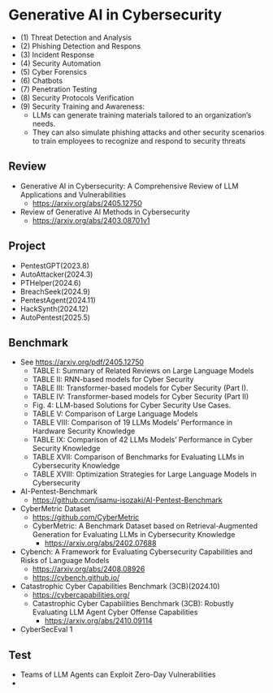 # Generative AI in Cybersecurity
- (1) Threat Detection and Analysis
- (2) Phishing Detection and Respons
- (3) Incident Response
- (4) Security Automation
- (5) Cyber Forensics
- (6) Chatbots
- (7) Penetration Testing
- (8) Security Protocols Verification
- (9) Security Training and Awareness:
  - LLMs can generate training materials tailored to an organization’s needs.
  - They can also simulate phishing attacks and other security scenarios to train employees to recognize and respond to security threats 


## Review
- Generative AI in Cybersecurity: A Comprehensive Review of LLM Applications and Vulnerabilities
  - https://arxiv.org/abs/2405.12750
- Review of Generative AI Methods in Cybersecurity
  - https://arxiv.org/abs/2403.08701v1

## Project
- PentestGPT(2023.8)
- AutoAttacker(2024.3)
- PTHelper(2024.6)
- BreachSeek(2024.9)
- PentestAgent(2024.11)
- HackSynth(2024.12)
- AutoPentest(2025.5)

## Benchmark
- See https://arxiv.org/pdf/2405.12750
  - TABLE I: Summary of Related Reviews on Large Language Models
  - TABLE II: RNN-based models for Cyber Security
  - TABLE III: Transformer-based models for Cyber Security (Part I).
  - TABLE IV: Transformer-based models for Cyber Security (Part II)
  - Fig. 4: LLM-based Solutions for Cyber Security Use Cases.
  - TABLE V: Comparison of Large Language Models
  - TABLE VIII: Comparison of 19 LLMs Models’ Performance in Hardware Security Knowledge
  - TABLE IX: Comparison of 42 LLMs Models’ Performance in Cyber Security Knowledge
  - TABLE XVII: Comparison of Benchmarks for Evaluating LLMs in Cybersecurity Knowledge
  - TABLE XVIII: Optimization Strategies for Large Language Models in Cybersecurity
- AI-Pentest-Benchmark
  - https://github.com/isamu-isozaki/AI-Pentest-Benchmark 
- CyberMetric Dataset
  - https://github.com/CyberMetric
  - CyberMetric: A Benchmark Dataset based on Retrieval-Augmented Generation for Evaluating LLMs in Cybersecurity Knowledge
    - https://arxiv.org/abs/2402.07688
- Cybench: A Framework for Evaluating Cybersecurity Capabilities and Risks of Language Models
  - https://arxiv.org/abs/2408.08926
  - https://cybench.github.io/ 
- Catastrophic Cyber Capabilities Benchmark (3CB)(2024.10)
  - https://cybercapabilities.org/
  - Catastrophic Cyber Capabilities Benchmark (3CB): Robustly Evaluating LLM Agent Cyber Offense Capabilities
    - https://arxiv.org/abs/2410.09114  
- CyberSecEval 1 


## Test
- Teams of LLM Agents can Exploit Zero-Day Vulnerabilities
- 
